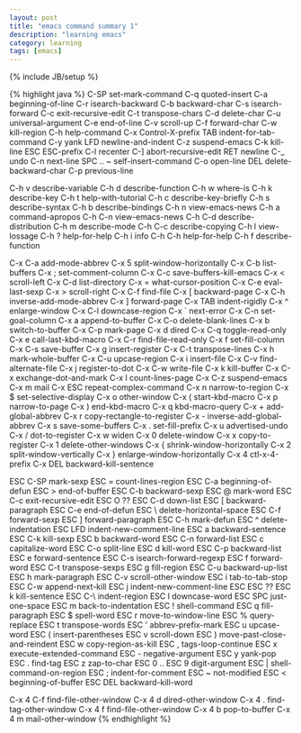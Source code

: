 ```yaml
---
layout: post
title: "emacs command summary 1"
description: "learning emacs"
category: learning
tags: [emacs]
---
```

{% include JB/setup %}

{% highlight java %}
C-SP     set-mark-command		 C-q      quoted-insert
C-a      beginning-of-line		 C-r      isearch-backward
C-b      backward-char			 C-s      isearch-forward
C-c      exit-recursive-edit		 C-t      transpose-chars
C-d      delete-char			 C-u      universal-argument
C-e      end-of-line			 C-v      scroll-up
C-f      forward-char			 C-w      kill-region
C-h      help-command			 C-x      Control-X-prefix
TAB      indent-for-tab-command		 C-y      yank
LFD      newline-and-indent		 C-z      suspend-emacs
C-k      kill-line			 ESC      ESC-prefix
C-l      recenter			 C-]      abort-recursive-edit
RET      newline			 C-_      undo
C-n      next-line			 SPC .. ~        self-insert-command
C-o      open-line			 DEL      delete-backward-char
C-p      previous-line

C-h v    describe-variable		 C-h d    describe-function
C-h w    where-is			 C-h k    describe-key
C-h t    help-with-tutorial		 C-h c    describe-key-briefly
C-h s    describe-syntax		 C-h b    describe-bindings
C-h n    view-emacs-news		 C-h a    command-apropos
C-h C-n  view-emacs-news		 C-h C-d  describe-distribution
C-h m    describe-mode			 C-h C-c  describe-copying
C-h l    view-lossage			 C-h ?    help-for-help
C-h i    info				 C-h C-h  help-for-help
C-h f    describe-function

C-x C-a  add-mode-abbrev		 C-x 5    split-window-horizontally
C-x C-b  list-buffers			 C-x ;    set-comment-column
C-x C-c  save-buffers-kill-emacs	 C-x <    scroll-left
C-x C-d  list-directory			 C-x =    what-cursor-position
C-x C-e  eval-last-sexp			 C-x >    scroll-right
C-x C-f  find-file			 C-x [    backward-page
C-x C-h  inverse-add-mode-abbrev	 C-x ]    forward-page
C-x TAB  indent-rigidly			 C-x ^    enlarge-window
C-x C-l  downcase-region		 C-x `    next-error
C-x C-n  set-goal-column		 C-x a    append-to-buffer
C-x C-o  delete-blank-lines		 C-x b    switch-to-buffer
C-x C-p  mark-page			 C-x d    dired
C-x C-q  toggle-read-only		 C-x e    call-last-kbd-macro
C-x C-r  find-file-read-only		 C-x f    set-fill-column
C-x C-s  save-buffer			 C-x g    insert-register
C-x C-t  transpose-lines		 C-x h    mark-whole-buffer
C-x C-u  upcase-region			 C-x i    insert-file
C-x C-v  find-alternate-file		 C-x j    register-to-dot
C-x C-w  write-file			 C-x k    kill-buffer
C-x C-x  exchange-dot-and-mark		 C-x l    count-lines-page
C-x C-z  suspend-emacs			 C-x m    mail
C-x ESC  repeat-complex-command		 C-x n    narrow-to-region
C-x $    set-selective-display		 C-x o    other-window
C-x (    start-kbd-macro		 C-x p    narrow-to-page
C-x )    end-kbd-macro			 C-x q    kbd-macro-query
C-x +    add-global-abbrev		 C-x r    copy-rectangle-to-register
C-x -    inverse-add-global-abbrev	 C-x s    save-some-buffers
C-x .    set-fill-prefix		 C-x u    advertised-undo
C-x /    dot-to-register		 C-x w    widen
C-x 0    delete-window			 C-x x    copy-to-register
C-x 1    delete-other-windows		 C-x {    shrink-window-horizontally
C-x 2    split-window-vertically	 C-x }    enlarge-window-horizontally
C-x 4    ctl-x-4-prefix			 C-x DEL  backward-kill-sentence

ESC C-SP mark-sexp			 ESC =    count-lines-region
ESC C-a  beginning-of-defun		 ESC >    end-of-buffer
ESC C-b  backward-sexp			 ESC @    mark-word
ESC C-c  exit-recursive-edit		 ESC O    ??
ESC C-d  down-list			 ESC [    backward-paragraph
ESC C-e  end-of-defun			 ESC \    delete-horizontal-space
ESC C-f  forward-sexp			 ESC ]    forward-paragraph
ESC C-h  mark-defun			 ESC ^    delete-indentation
ESC LFD  indent-new-comment-line	 ESC a    backward-sentence
ESC C-k  kill-sexp			 ESC b    backward-word
ESC C-n  forward-list			 ESC c    capitalize-word
ESC C-o  split-line			 ESC d    kill-word
ESC C-p  backward-list			 ESC e    forward-sentence
ESC C-s  isearch-forward-regexp		 ESC f    forward-word
ESC C-t  transpose-sexps		 ESC g    fill-region
ESC C-u  backward-up-list		 ESC h    mark-paragraph
ESC C-v  scroll-other-window		 ESC i    tab-to-tab-stop
ESC C-w  append-next-kill		 ESC j    indent-new-comment-line
ESC ESC  ??				 ESC k    kill-sentence
ESC C-\  indent-region			 ESC l    downcase-word
ESC SPC  just-one-space			 ESC m    back-to-indentation
ESC !    shell-command			 ESC q    fill-paragraph
ESC $    spell-word			 ESC r    move-to-window-line
ESC %    query-replace			 ESC t    transpose-words
ESC '    abbrev-prefix-mark		 ESC u    upcase-word
ESC (    insert-parentheses		 ESC v    scroll-down
ESC )    move-past-close-and-reindent	 ESC w    copy-region-as-kill
ESC ,    tags-loop-continue		 ESC x    execute-extended-command
ESC -    negative-argument		 ESC y    yank-pop
ESC .    find-tag			 ESC z    zap-to-char
ESC 0 .. ESC 9  digit-argument		 ESC |    shell-command-on-region
ESC ;    indent-for-comment		 ESC ~    not-modified
ESC <    beginning-of-buffer		 ESC DEL  backward-kill-word

C-x 4 C-f       find-file-other-window	 C-x 4 d  dired-other-window
C-x 4 .  find-tag-other-window		 C-x 4 f  find-file-other-window
C-x 4 b  pop-to-buffer			 C-x 4 m  mail-other-window
{% endhighlight %}
